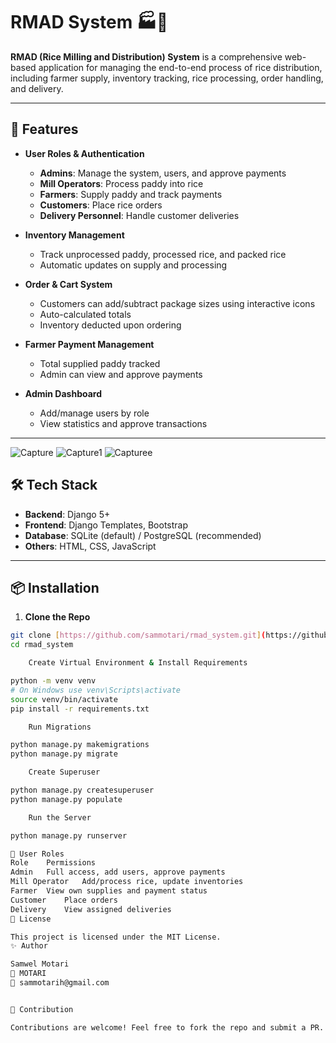 # RMAD System 🏭🌾

**RMAD (Rice Milling and Distribution) System** is a comprehensive web-based application for managing the end-to-end process of rice distribution, including farmer supply, inventory tracking, rice processing, order handling, and delivery.

---

## 🚀 Features

- **User Roles & Authentication**
  - **Admins**: Manage the system, users, and approve payments
  - **Mill Operators**: Process paddy into rice
  - **Farmers**: Supply paddy and track payments
  - **Customers**: Place rice orders
  - **Delivery Personnel**: Handle customer deliveries

- **Inventory Management**
  - Track unprocessed paddy, processed rice, and packed rice
  - Automatic updates on supply and processing

- **Order & Cart System**
  - Customers can add/subtract package sizes using interactive icons
  - Auto-calculated totals
  - Inventory deducted upon ordering

- **Farmer Payment Management**
  - Total supplied paddy tracked
  - Admin can view and approve payments

- **Admin Dashboard**
  - Add/manage users by role
  - View statistics and approve transactions

---
![Capture](https://github.com/user-attachments/assets/37924ebe-5241-4819-b368-be04122d0522)
![Capture1](https://github.com/user-attachments/assets/064a42d0-973a-42fd-864f-303cafdac9e6)
![Capturee](https://github.com/user-attachments/assets/719bb633-f88f-4f95-b8e7-2a6574259b23)


## 🛠 Tech Stack

- **Backend**: Django 5+
- **Frontend**: Django Templates, Bootstrap
- **Database**: SQLite (default) / PostgreSQL (recommended)
- **Others**: HTML, CSS, JavaScript

---

## 📦 Installation

1. **Clone the Repo**

```bash
git clone [https://github.com/sammotari/rmad_system.git](https://github.com/sammotari/rice_milling_and_distribution.git)
cd rmad_system

    Create Virtual Environment & Install Requirements

python -m venv venv
# On Windows use venv\Scripts\activate
source venv/bin/activate
pip install -r requirements.txt

    Run Migrations

python manage.py makemigrations
python manage.py migrate

    Create Superuser

python manage.py createsuperuser
python manage.py populate

    Run the Server

python manage.py runserver

🔐 User Roles
Role	Permissions
Admin	Full access, add users, approve payments
Mill Operator	Add/process rice, update inventories
Farmer	View own supplies and payment status
Customer	Place orders
Delivery	View assigned deliveries
📄 License

This project is licensed under the MIT License.
✨ Author

Samwel Motari
💼 MOTARI 
📧 sammotarih@gmail.com


📌 Contribution

Contributions are welcome! Feel free to fork the repo and submit a PR.

